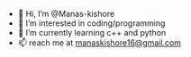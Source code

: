 - 👋 Hi, I’m @Manas-kishore
- 👀 I’m interested in coding/programming
- 🌱 I’m currently learning c++ and python
- 📫 reach me at manaskishore16@gmail.com

<!---
Manas-kishore/Manas-kishore is a ✨ special ✨ repository because its `README.md` (this file) appears on your GitHub profile.
You can click the Preview link to take a look at your changes.
--->
